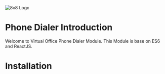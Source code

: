 <img src="https://www.8x8.com/images/logo.png" alt="8x8 Logo" />

# Phone Dialer Introduction
Welcome to Virtual Office Phone Dialer Module.
This Module is base on ES6 and ReactJS.

# Installation
